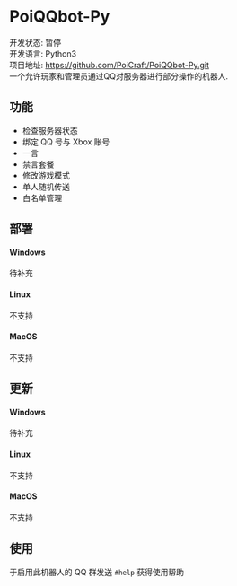 # PoiQQbot-Py  

开发状态: 暂停  
开发语言: Python3   
项目地址: <https://github.com/PoiCraft/PoiQQbot-Py.git>   
一个允许玩家和管理员通过QQ对服务器进行部分操作的机器人.  

## 功能

* 检查服务器状态
* 绑定 QQ 号与 Xbox 账号
* 一言
* 禁言套餐
* 修改游戏模式
* 单人随机传送
* 白名单管理

## 部署

<!-- tabs:start -->
#### **Windows**

待补充

#### **Linux**

不支持

#### **MacOS**

不支持

<!-- tabs:end -->

## 更新


<!-- tabs:start -->
#### **Windows**

待补充

#### **Linux**

不支持

#### **MacOS**

不支持

<!-- tabs:end -->


## 使用

于启用此机器人的 QQ 群发送 `#help` 获得使用帮助


